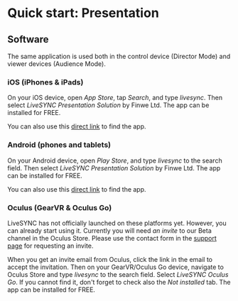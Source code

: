 # Quick start: Presentation

## Software

The same application is used both in the control device (Director Mode) and viewer devices (Audience Mode).

### iOS (iPhones & iPads)

On your iOS device, open *App Store*, tap *Search*, and type *livesync*. Then select
*LiveSYNC Presentation Solution* by Finwe Ltd. The app can be installed for FREE.

You can also use this [direct link](https://itunes.apple.com/us/app/livesync-presentation-solution/id1202200449) to find the app.

### Android (phones and tablets)

On your Android device, open *Play Store*, and type *livesync* to the search field. Then select
*LiveSYNC Presentation Solution* by Finwe Ltd. The app can be installed for FREE.

You can also use this [direct link](https://play.google.com/store/apps/details?id=fi.finwe.livesync.player.android) to find the app.

### Oculus (GearVR & Oculus Go)

LiveSYNC has not officially launched on these platforms yet. However, you can already start using it. Currently you will need *an invite* to our Beta channel in the Oculus Store. Please use
the contact form in the [support page](../support/support.md) for requesting an invite.

When you get an invite email from Oculus, click the link in the email to accept the invitation.
Then on your GearVR/Oculus Go device, navigate to Oculus Store and type *livesync* to the search field. Select *LiveSYNC Oculus Go*. If you cannot find it, don't forget to check also the *Not installed* tab. The app can be installed for FREE.
